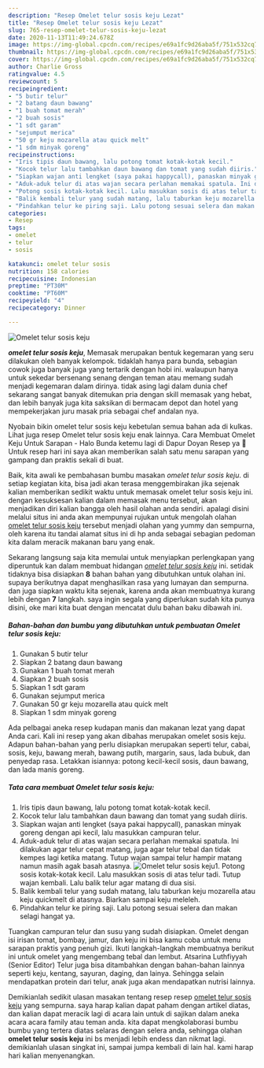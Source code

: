 ```yaml
---
description: "Resep Omelet telur sosis keju Lezat"
title: "Resep Omelet telur sosis keju Lezat"
slug: 765-resep-omelet-telur-sosis-keju-lezat
date: 2020-11-13T11:49:24.678Z
image: https://img-global.cpcdn.com/recipes/e69a1fc9d26aba5f/751x532cq70/omelet-telur-sosis-keju-foto-resep-utama.jpg
thumbnail: https://img-global.cpcdn.com/recipes/e69a1fc9d26aba5f/751x532cq70/omelet-telur-sosis-keju-foto-resep-utama.jpg
cover: https://img-global.cpcdn.com/recipes/e69a1fc9d26aba5f/751x532cq70/omelet-telur-sosis-keju-foto-resep-utama.jpg
author: Charlie Gross
ratingvalue: 4.5
reviewcount: 5
recipeingredient:
- "5 butir telur"
- "2 batang daun bawang"
- "1 buah tomat merah"
- "2 buah sosis"
- "1 sdt garam"
- "sejumput merica"
- "50 gr keju mozarella atau quick melt"
- "1 sdm minyak goreng"
recipeinstructions:
- "Iris tipis daun bawang, lalu potong tomat kotak-kotak kecil."
- "Kocok telur lalu tambahkan daun bawang dan tomat yang sudah diiris."
- "Siapkan wajan anti lengket (saya pakai happycall), panaskan minyak goreng dengan api kecil, lalu masukkan campuran telur."
- "Aduk-aduk telur di atas wajan secara perlahan memakai spatula. Ini dilakukan agar telur cepat matang, juga agar telur tebal dan tidak kempes lagi ketika matang. Tutup wajan sampai telur hampir matang namun masih agak basah atasnya."
- "Potong sosis kotak-kotak kecil. Lalu masukkan sosis di atas telur tadi. Tutup wajan kembali. Lalu balik telur agar matang di dua sisi."
- "Balik kembali telur yang sudah matang, lalu taburkan keju mozarella atau keju quickmelt di atasnya. Biarkan sampai keju meleleh."
- "Pindahkan telur ke piring saji. Lalu potong sesuai selera dan makan selagi hangat ya."
categories:
- Resep
tags:
- omelet
- telur
- sosis

katakunci: omelet telur sosis 
nutrition: 158 calories
recipecuisine: Indonesian
preptime: "PT30M"
cooktime: "PT60M"
recipeyield: "4"
recipecategory: Dinner

---
```



![Omelet telur sosis keju](https://img-global.cpcdn.com/recipes/e69a1fc9d26aba5f/751x532cq70/omelet-telur-sosis-keju-foto-resep-utama.jpg)

<b><i>omelet telur sosis keju</i></b>, Memasak merupakan bentuk kegemaran yang seru dilakukan oleh banyak kelompok. tidaklah hanya para bunda, sebagian cowok juga banyak juga yang tertarik dengan hobi ini. walaupun hanya untuk sekedar bersenang senang dengan teman atau memang sudah menjadi kegemaran dalam dirinya. tidak asing lagi dalam dunia chef sekarang sangat banyak ditemukan pria dengan skill memasak yang hebat, dan lebih banyak juga kita saksikan di bermacam depot dan hotel yang mempekerjakan juru masak pria sebagai chef andalan nya.

Nyobain bikin omelet telur sosis keju kebetulan semua bahan ada di kulkas. Lihat juga resep Omelet telur sosis keju enak lainnya. Cara Membuat Omelet Keju Untuk Sarapan - Halo Bunda ketemu lagi di Dapur Doyan Resep ya 🙂 Untuk resep hari ini saya akan memberikan salah satu menu sarapan yang gampang dan praktis sekali di buat.

Baik, kita awali ke pembahasan bumbu masakan <i>omelet telur sosis keju</i>. di setiap kegiatan kita, bisa jadi akan terasa menggembirakan jika sejenak kalian memberikan sedikit waktu untuk memasak omelet telur sosis keju ini. dengan kesuksesan kalian dalam memasak menu tersebut, akan menjadikan diri kalian bangga oleh hasil olahan anda sendiri. apalagi disini melalui situs ini anda akan mempunyai rujukan untuk mengolah olahan <u>omelet telur sosis keju</u> tersebut menjadi olahan yang yummy dan sempurna, oleh karena itu tandai alamat situs ini di hp anda sebagai sebagian pedoman kita dalam meracik makanan baru yang enak.


Sekarang langsung saja kita memulai untuk menyiapkan perlengkapan yang diperuntuk kan dalam membuat hidangan <u><i>omelet telur sosis keju</i></u> ini. setidak tidaknya bisa disiapkan <b>8</b> bahan bahan yang dibutuhkan untuk olahan ini. supaya berikutnya dapat menghasilkan rasa yang lumayan dan sempurna. dan juga siapkan waktu kita sejenak, karena anda akan membuatnya kurang lebih dengan <b>7</b> langkah. saya ingin segala yang diperlukan sudah kita punya disini, oke mari kita buat dengan mencatat dulu bahan baku dibawah ini.

<!--inarticleads1-->

##### Bahan-bahan dan bumbu yang dibutuhkan untuk pembuatan Omelet telur sosis keju:

1. Gunakan 5 butir telur
1. Siapkan 2 batang daun bawang
1. Gunakan 1 buah tomat merah
1. Siapkan 2 buah sosis
1. Siapkan 1 sdt garam
1. Gunakan sejumput merica
1. Gunakan 50 gr keju mozarella atau quick melt
1. Siapkan 1 sdm minyak goreng


Ada pelbagai aneka resep kudapan manis dan makanan lezat yang dapat Anda cari. Kali ini resep yang akan dibahas merupakan omelet sosis keju. Adapun bahan-bahan yang perlu disiapkan merupakan seperti telur, cabai, sosis, keju, bawang merah, bawang putih, margarin, saus, lada bubuk, dan penyedap rasa. Letakkan isiannya: potong kecil-kecil sosis, daun bawang, dan lada manis goreng. 

<!--inarticleads2-->

##### Tata cara membuat Omelet telur sosis keju:

1. Iris tipis daun bawang, lalu potong tomat kotak-kotak kecil.
1. Kocok telur lalu tambahkan daun bawang dan tomat yang sudah diiris.
1. Siapkan wajan anti lengket (saya pakai happycall), panaskan minyak goreng dengan api kecil, lalu masukkan campuran telur.
1. Aduk-aduk telur di atas wajan secara perlahan memakai spatula. Ini dilakukan agar telur cepat matang, juga agar telur tebal dan tidak kempes lagi ketika matang. Tutup wajan sampai telur hampir matang namun masih agak basah atasnya.
<img src="//assets-global.cpcdn.com/assets/icons/button_play-2c75c40dde080a61004c1f40b05d8f140eaff45d7e9e6481dc71c63d2e7c4909.png" alt="Omelet telur sosis keju">1. Potong sosis kotak-kotak kecil. Lalu masukkan sosis di atas telur tadi. Tutup wajan kembali. Lalu balik telur agar matang di dua sisi.
1. Balik kembali telur yang sudah matang, lalu taburkan keju mozarella atau keju quickmelt di atasnya. Biarkan sampai keju meleleh.
1. Pindahkan telur ke piring saji. Lalu potong sesuai selera dan makan selagi hangat ya.


Tuangkan campuran telur dan susu yang sudah disiapkan. Omelet dengan isi irisan tomat, bombay, jamur, dan keju ini bisa kamu coba untuk menu sarapan praktis yang penuh gizi. Ikuti langkah-langkah membuatnya berikut ini untuk omelet yang mengembang tebal dan lembut. Atsarina Luthfiyyah (Senior Editor) Telur juga bisa ditambahkan dengan bahan-bahan lainnya seperti keju, kentang, sayuran, daging, dan lainya. Sehingga selain mendapatkan protein dari telur, anak juga akan mendapatkan nutrisi lainnya. 

Demikianlah sedikit ulasan masakan tentang resep resep <u>omelet telur sosis keju</u> yang sempurna. saya harap kalian dapat paham dengan artikel diatas, dan kalian dapat meracik lagi di acara lain untuk di sajikan dalam aneka acara acara family atau teman anda. kita dapat mengkolaborasi bumbu bumbu yang tertera diatas selaras dengan selera anda, sehingga olahan <b>omelet telur sosis keju</b> ini bs menjadi lebih endess dan nikmat lagi. demikianlah ulasan singkat ini, sampai jumpa kembali di lain hal. kami harap hari kalian menyenangkan.
